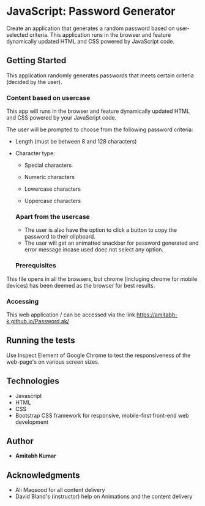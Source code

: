 # JavaScript: Password Generator

Create an application that generates a random password based on user-selected criteria. This application runs in the browser and feature dynamically updated HTML and CSS powered by JavaScript code.

## Getting Started

This application randomly generates passwords that meets certain criteria (decided by the user).

### Content based on usercase

This app will runs in the browser and feature dynamically updated HTML and CSS powered by your JavaScript code.

The user will be prompted to choose from the following password criteria:

* Length (must be between 8 and 128 characters)

* Character type:

  * Special characters

  * Numeric characters

  * Lowercase characters

  * Uppercase characters

  ### Apart from the usercase

  * The user is also have the option to click a button to copy the password to their clipboard.
  * The user will get an animatted snackbar for password generated and error message incase used doec not select any option.
 
  ### Prerequisites

This file opens in all the browsers, but chrome (incluging chrome for mobile devices) has been deemed as the browser for best results.

### Accessing

This web application  / can be accessed via the link https://amitabh-k.github.io/Password.ak/

## Running the tests

Use Inspect Element of Google Chrome to test the responsiveness of the web-page's on various screen sizes.

## Technologies

* Javascript
* HTML
* CSS
* Bootstrap CSS framework for responsive, mobile-first front-end web development

## Author

* **Amitabh Kumar**

## Acknowledgments

* Ali Maqsood for all content delivery
* David Bland's (instructor) help on Animations and the content delivery
